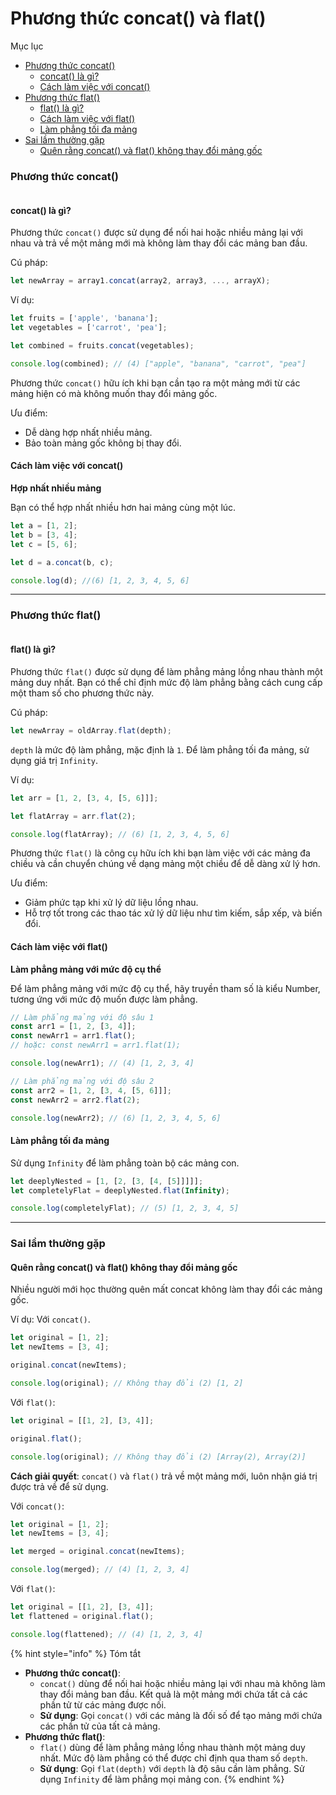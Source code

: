# Phương thức concat() và flat()

Mục lục

* [Phương thức concat()](phuong-thuc-concat-va-flat.md#phuong-thuc-concat)
  * [concat() là gì?](phuong-thuc-concat-va-flat.md#concat-la-gi)
  * [Cách làm việc với concat()](phuong-thuc-concat-va-flat.md#cach-lam-viec-voi-concat)
* [Phương thức flat()](phuong-thuc-concat-va-flat.md#phuong-thuc-flat)
  * [flat() là gì?](phuong-thuc-concat-va-flat.md#flat-la-gi)
  * [Cách làm việc với flat()](phuong-thuc-concat-va-flat.md#cach-lam-viec-voi-flat)
  * [Làm phẳng tối đa mảng](phuong-thuc-concat-va-flat.md#lam-phang-toi-da-mang)
* [Sai lầm thường gặp](phuong-thuc-concat-va-flat.md#sai-lam-thuong-gap)
  * [Quên rằng concat() và flat() không thay đổi mảng gốc](phuong-thuc-concat-va-flat.md#quen-rang-concat-va-flat-khong-thay-doi-mang-goc)

### Phương thức concat()

<figure><img src="../.gitbook/assets/6614ba2705afb.png" alt=""><figcaption></figcaption></figure>

#### concat() là gì?

Phương thức `concat()` được sử dụng để nối hai hoặc nhiều mảng lại với nhau và trả về một mảng mới mà không làm thay đổi các mảng ban đầu.

Cú pháp:

```js
let newArray = array1.concat(array2, array3, ..., arrayX);
```

Ví dụ:

```javascript
let fruits = ['apple', 'banana'];
let vegetables = ['carrot', 'pea'];

let combined = fruits.concat(vegetables);

console.log(combined); // (4) ["apple", "banana", "carrot", "pea"]
```

Phương thức `concat()` hữu ích khi bạn cần tạo ra một mảng mới từ các mảng hiện có mà không muốn thay đổi mảng gốc.

Ưu điểm:

* Dễ dàng hợp nhất nhiều mảng.
* Bảo toàn mảng gốc không bị thay đổi.

#### Cách làm việc với concat()

**Hợp nhất nhiều mảng**

Bạn có thể hợp nhất nhiều hơn hai mảng cùng một lúc.

```javascript
let a = [1, 2];
let b = [3, 4];
let c = [5, 6];

let d = a.concat(b, c);

console.log(d); //(6) [1, 2, 3, 4, 5, 6]
```

***

### Phương thức flat()

<figure><img src="../.gitbook/assets/6614ba3dc743f.png" alt=""><figcaption></figcaption></figure>

#### &#x20;flat() là gì?

Phương thức `flat()` được sử dụng để làm phẳng mảng lồng nhau thành một mảng duy nhất. Bạn có thể chỉ định mức độ làm phẳng bằng cách cung cấp một tham số cho phương thức này.

Cú pháp:

```js
let newArray = oldArray.flat(depth);
```

`depth` là mức độ làm phẳng, mặc định là `1`. Để làm phẳng tối đa mảng, sử dụng giá trị `Infinity`.

Ví dụ:

```javascript
let arr = [1, 2, [3, 4, [5, 6]]];

let flatArray = arr.flat(2);

console.log(flatArray); // (6) [1, 2, 3, 4, 5, 6]
```

Phương thức `flat()` là công cụ hữu ích khi bạn làm việc với các mảng đa chiều và cần chuyển chúng về dạng mảng một chiều để dễ dàng xử lý hơn.

Ưu điểm:

* Giảm phức tạp khi xử lý dữ liệu lồng nhau.
* Hỗ trợ tốt trong các thao tác xử lý dữ liệu như tìm kiếm, sắp xếp, và biến đổi.

#### Cách làm việc với flat()

**Làm phẳng mảng với mức độ cụ thể**

Để làm phẳng mảng với mức độ cụ thể, hãy truyền tham số là kiểu Number, tương ứng với mức độ muốn được làm phẳng.

```javascript
// Làm phẳng mảng với độ sâu 1
const arr1 = [1, 2, [3, 4]];
const newArr1 = arr1.flat();
// hoặc: const newArr1 = arr1.flat(1);

console.log(newArr1); // (4) [1, 2, 3, 4]

// Làm phẳng mảng với độ sâu 2
const arr2 = [1, 2, [3, 4, [5, 6]]];
const newArr2 = arr2.flat(2);

console.log(newArr2); // (6) [1, 2, 3, 4, 5, 6]
```

#### Làm phẳng tối đa mảng

Sử dụng `Infinity` để làm phẳng toàn bộ các mảng con.

```javascript
let deeplyNested = [1, [2, [3, [4, [5]]]]];
let completelyFlat = deeplyNested.flat(Infinity);

console.log(completelyFlat); // (5) [1, 2, 3, 4, 5]
```

***

### Sai lầm thường gặp

#### Quên rằng concat() và flat() không thay đổi mảng gốc

Nhiều người mới học thường quên mất concat không làm thay đổi các mảng gốc.

Ví dụ: Với `concat()`.

```javascript
let original = [1, 2];
let newItems = [3, 4];

original.concat(newItems);

console.log(original); // Không thay đổi (2) [1, 2]
```

Với `flat()`:

```javascript
let original = [[1, 2], [3, 4]];

original.flat();

console.log(original); // Không thay đổi (2) [Array(2), Array(2)]
```

**Cách giải quyết**: `concat()` và `flat()` trả về một mảng mới, luôn nhận giá trị được trả về để sử dụng.

Với `concat()`:

```javascript
let original = [1, 2];
let newItems = [3, 4];

let merged = original.concat(newItems);

console.log(merged); // (4) [1, 2, 3, 4]
```

Với `flat()`:

```javascript
let original = [[1, 2], [3, 4]];
let flattened = original.flat();

console.log(flattened); // (4) [1, 2, 3, 4]
```

{% hint style="info" %}
Tóm tắt

* **Phương thức concat()**:
  * `concat()` dùng để nối hai hoặc nhiều mảng lại với nhau mà không làm thay đổi mảng ban đầu. Kết quả là một mảng mới chứa tất cả các phần tử từ các mảng được nối.
  * **Sử dụng**: Gọi `concat()` với các mảng là đối số để tạo mảng mới chứa các phần tử của tất cả mảng.
* **Phương thức flat()**:
  * `flat()` dùng để làm phẳng mảng lồng nhau thành một mảng duy nhất. Mức độ làm phẳng có thể được chỉ định qua tham số `depth`.
  * **Sử dụng**: Gọi `flat(depth)` với `depth` là độ sâu cần làm phẳng. Sử dụng `Infinity` để làm phẳng mọi mảng con.
{% endhint %}
